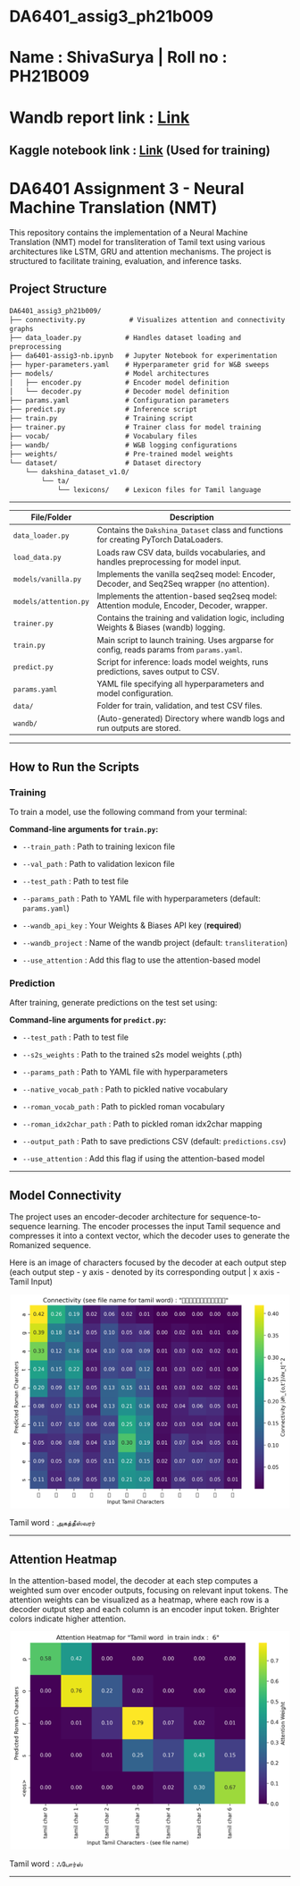 # DA6401_assig3_ph21b009
# Name : ShivaSurya | Roll no : PH21B009
# Wandb report link : [Link](https://wandb.ai/shivasurya-iit-madras/DA6401-assig-3/reports/PH21B009-ShivaSurya-Assignment-3--VmlldzoxMjg0MTUzMQ?accessToken=15dpli97i1ozzt0nmb9gg41yp1siji9vxmut5lujqskvnu5pkhbjup44koisg82h)

## Kaggle notebook link : [Link](https://www.kaggle.com/code/xfactorb/da6401-assig3-nb) (Used for training)

# DA6401 Assignment 3 - Neural Machine Translation (NMT)

This repository contains the implementation of a Neural Machine Translation (NMT) model for transliteration of Tamil text using various architectures like LSTM, GRU and attention mechanisms. The project is structured to facilitate training, evaluation, and inference tasks.

## Project Structure

```plaintext
DA6401_assig3_ph21b009/
├── connectivity.py           # Visualizes attention and connectivity graphs
├── data_loader.py           # Handles dataset loading and preprocessing
├── da6401-assig3-nb.ipynb   # Jupyter Notebook for experimentation
├── hyper-parameters.yaml    # Hyperparameter grid for W&B sweeps
├── models/                  # Model architectures
│   ├── encoder.py           # Encoder model definition
│   └── decoder.py           # Decoder model definition
├── params.yaml              # Configuration parameters
├── predict.py               # Inference script
├── train.py                 # Training script
├── trainer.py               # Trainer class for model training
├── vocab/                   # Vocabulary files
├── wandb/                   # W&B logging configurations
├── weights/                 # Pre-trained model weights
└── dataset/                 # Dataset directory
    └── dakshina_dataset_v1.0/
        └── ta/
            └── lexicons/    # Lexicon files for Tamil language
```

---
| File/Folder                | Description  
|----------------------------|---------------------------------------------------------------------------------------------|
| `data_loader.py`           | Contains the `Dakshina_Dataset` class and functions for creating PyTorch DataLoaders.       |
| `load_data.py`             | Loads raw CSV data, builds vocabularies, and handles preprocessing for model input.         |
| `models/vanilla.py`        | Implements the vanilla seq2seq model: Encoder, Decoder, and Seq2Seq wrapper (no attention). |
| `models/attention.py`      | Implements the attention-based seq2seq model: Attention module, Encoder, Decoder, wrapper.  |
| `trainer.py`               | Contains the training and validation logic, including Weights & Biases (wandb) logging.     |
| `train.py`                 | Main script to launch training. Uses argparse for config, reads params from `params.yaml`.  |
| `predict.py`               | Script for inference: loads model weights, runs predictions, saves output to CSV.           |
| `params.yaml`              | YAML file specifying all hyperparameters and model configuration.                           |
| `data/`                    | Folder for train, validation, and test CSV files.                                           |
| `wandb/`                   | (Auto-generated) Directory where wandb logs and run outputs are stored.                     |

---

## How to Run the Scripts

### Training

To train a model, use the following command from your terminal:


**Command-line arguments for `train.py`:**
- `--train_path` : Path to training lexicon file

- `--val_path` : Path to validation lexicon file

- `--test_path` : Path to test file

- `--params_path` : Path to YAML file with hyperparameters (default: `params.yaml`)

- `--wandb_api_key` : Your Weights & Biases API key (**required**)

- `--wandb_project` : Name of the wandb project (default: `transliteration`)

- `--use_attention` : Add this flag to use the attention-based model

### Prediction

After training, generate predictions on the test set using:

**Command-line arguments for `predict.py`:**
- `--test_path` : Path to test file

- `--s2s_weights` : Path to the trained s2s model weights (.pth)

- `--params_path` : Path to YAML file with hyperparameters

- `--native_vocab_path` : Path to pickled native vocabulary

- `--roman_vocab_path` : Path to pickled roman vocabulary

- `--roman_idx2char_path` : Path to pickled roman idx2char 
mapping

- `--output_path` : Path to save predictions CSV (default: `predictions.csv`)

- `--use_attention` : Add this flag if using the attention-based model

---

## Model Connectivity

The project uses an encoder-decoder architecture for sequence-to-sequence learning. The encoder processes the input Tamil sequence and compresses it into a context vector, which the decoder uses to generate the Romanized sequence.

Here is an image of characters focused by the decoder at each output step (each output step - y axis - denoted by its corresponding output | x axis - Tamil Input)

<p align="center">
  <img src="connectivity images\lstm_connectivity_heatmap_அகத்தீஸ்வரர்.png" width="500"/>
</p>

Tamil word : ```அகத்தீஸ்வரர்```

---

## Attention Heatmap

In the attention-based model, the decoder at each step computes a weighted sum over encoder outputs, focusing on relevant input tokens. The attention weights can be visualized as a heatmap, where each row is a decoder output step and each column is an encoder input token. Brighter colors indicate higher attention.

<p align="center">
  <img src="attention heatmaps images\attention_heatmap_ஃபோர்ஸ்.png" width="500"/>
</p>

Tamil word : `ஃபோர்ஸ்`

---
